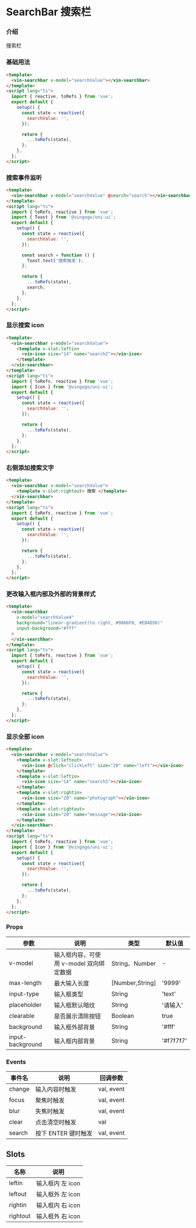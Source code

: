# SearchBar 搜索栏

### 介绍

搜索栏

### 基础用法

```html
<template>
  <vin-searchbar v-model="searchValue"></vin-searchbar>
</template>
<script lang="ts">
  import { reactive, toRefs } from 'vue';
  export default {
    setup() {
      const state = reactive({
        searchValue: '',
      });

      return {
        ...toRefs(state),
      };
    },
  };
</script>
```

### 搜索事件监听

```html
<template>
  <vin-searchbar v-model="searchValue" @search="search"></vin-searchbar>
</template>
<script lang="ts">
  import { toRefs, reactive } from 'vue';
  import { Toast } from '@vingogo/uni-ui';
  export default {
    setup() {
      const state = reactive({
        searchValue: '',
      });

      const search = function () {
        Toast.text('搜索触发');
      };

      return {
        ...toRefs(state),
        search,
      };
    },
  };
</script>
```

### 显示搜索 icon

```html
<template>
  <vin-searchbar v-model="searchValue">
    <template v-slot:leftin>
      <vin-icon size="14" name="search2"></vin-icon>
    </template>
  </vin-searchbar>
</template>
<script lang="ts">
  import { toRefs, reactive } from 'vue';
  import { Icon } from '@vingogo/uni-ui';
  export default {
    setup() {
      const state = reactive({
        searchValue: '',
      });

      return {
        ...toRefs(state),
      };
    },
  };
</script>
```

### 右侧添加搜索文字

```html
<template>
  <vin-searchbar v-model="searchValue">
    <template v-slot:rightout> 搜索 </template>
  </vin-searchbar>
</template>
<script lang="ts">
  import { toRefs, reactive } from 'vue';
  export default {
    setup() {
      const state = reactive({
        searchValue: '',
      });

      return {
        ...toRefs(state),
      };
    },
  };
</script>
```

### 更改输入框内部及外部的背景样式

```html
<template>
  <vin-searchbar
    v-model="searchValue4"
    background="linear-gradient(to right, #9866F0, #EB4D50)"
    input-background="#fff"
  >
  </vin-searchbar>
</template>
<script lang="ts">
  import { toRefs, reactive } from 'vue';
  export default {
    setup() {
      const state = reactive({
        searchValue: '',
      });

      return {
        ...toRefs(state),
      };
    },
  };
</script>
```

### 显示全部 icon

```html
<template>
  <vin-searchbar v-model="searchValue">
    <template v-slot:leftout>
      <vin-icon @click="clickLeft" size="20" name="left"></vin-icon>
    </template>
    <template v-slot:leftin>
      <vin-icon size="14" name="search2"></vin-icon>
    </template>
    <template v-slot:rightin>
      <vin-icon size="20" name="photograph"></vin-icon>
    </template>
    <template v-slot:rightout>
      <vin-icon size="20" name="message"></vin-icon>
    </template>
  </vin-searchbar>
</template>
<script lang="ts">
  import { toRefs, reactive } from 'vue';
  import { Icon } from '@vingogo/uni-ui';
  export default {
    setup() {
      const state = reactive({
        searchValue: '',
      });

      return {
        ...toRefs(state),
      };
    },
  };
</script>
```

### Props

| 参数             | 说明                                    | 类型            | 默认值    |
| ---------------- | --------------------------------------- | --------------- | --------- |
| v-model          | 输入框内容，可使用 v-model 双向绑定数据 | String、Number  | -         |
| max-length       | 最大输入长度                            | [Number,String] | '9999'    |
| input-type       | 输入框类型                              | String          | 'text'    |
| placeholder      | 输入框默认暗纹                          | String          | '请输入'  |
| clearable        | 是否展示清除按钮                        | Boolean         | true      |
| background       | 输入框外部背景                          | String          | '#fff'    |
| input-background | 输入框内部背景                          | String          | '#f7f7f7' |

### Events

| 事件名 | 说明                | 回调参数   |
| ------ | ------------------- | ---------- |
| change | 输入内容时触发      | val, event |
| focus  | 聚焦时触发          | val, event |
| blur   | 失焦时触发          | val, event |
| clear  | 点击清空时触发      | val        |
| search | 按下 ENTER 键时触发 | val, event |

## Slots

| 名称     | 说明             |
| -------- | ---------------- |
| leftin   | 输入框内 左 icon |
| leftout  | 输入框外 左 icon |
| rightin  | 输入框内 右 icon |
| rightout | 输入框外 右 icon |
